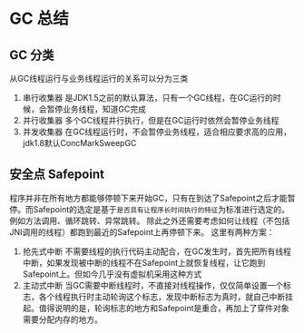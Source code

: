 # GC 总结
## GC 分类
从GC线程运行与业务线程运行的关系可以分为三类
1. 串行收集器
是JDK1.5之前的默认算法，只有一个GC线程，在GC运行的时候，会暂停业务线程，知道GC完成
2. 并行收集器
多个GC线程并行执行，但是在GC运行时依然会暂停业务线程
3. 并发收集器
在GC线程运行时，不会暂停业务线程，适合相应要求高的应用，jdk1.8默认ConcMarkSweepGC

## 安全点 Safepoint
程序并非在所有地方都能够停顿下来开始GC，只有在到达了Safepoint之后才能暂停。而Safepoint的选定是基于`是否具有让程序长时间执行的特征`为标准进行选定的。例如方法调用、循环跳转、异常跳转。
除此之外还需要考虑如何让线程（不包括JNI调用的线程）都跑到最近的Safepoint上再停顿下来。
这里有两种方案：
1. 抢先式中断
不需要线程的执行代码主动配合，在GC发生时，首先把所有线程中断，如果发现被中断的线程不在Safepoint上就恢复线程，让它跑到Safepoint上。但如今几乎没有虚拟机采用这种方式
2. 主动式中断
当GC需要中断线程时，不直接对线程操作，仅仅简单设置一个标志，各个线程执行时主动轮询这个标志，发现中断标志为真时，就自己中断挂起。值得说明的是，轮询标志的地方和Safepoint是重合，再加上了穿件对象需要分配内存的地方。